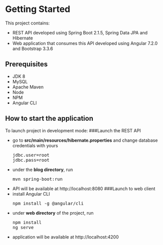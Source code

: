 # Getting Started
This project contains:
* REST API developed using Spring Boot 2.1.5, Spring Data JPA and Hibernate
* Web application that consumes this API developed using Angular 7.2.0 and Bootstrap 3.3.6
## Prerequisites
* JDK 8
* MySQL
* Apache Maven
* Node
* NPM
* Angular CLI

## How to start the application
To launch project in development mode:
###Launch the REST API
* go to <b>src/main/resources/hibernate.properties</b> and change database credentials with yours 
  <pre>
  jdbc.user=root
  jdbc.pass=root
  </pre>
* under the <b>blog directory</b>, run
  <pre>
  mvn spring-boot:run
  </pre>
* API will be available at http://localhost:8080 
###Launch to web client
* install Angular CLI
  <pre>npm install -g @angular/cli</pre>
* under <b>web directory</b> of the project, run
  <pre>
  npm install
  ng serve
  </pre>
* application will be available at http://localhost:4200
